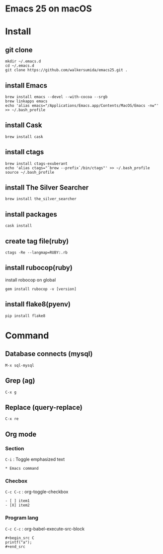 # Emacs 25 on macOS
# Install
## git clone
```
mkdir ~/.emacs.d
cd ~/.emacs.d
git clone https://github.com/walkersumida/emacs25.git .
```

## install Emacs
```
brew install emacs --devel --with-cocoa --srgb
brew linkapps emacs
echo 'alias emacs="/Applications/Emacs.app/Contents/MacOS/Emacs -nw"' >> ~/.bash_profile
```

## install Cask
```
brew install cask
```

## install ctags
```
brew install ctags-exuberant
echo 'alias ctags="`brew --prefix`/bin/ctags"' >> ~/.bash_profile
source ~/.bash_profile
```

## install The Silver Searcher
```
brew install the_silver_searcher
```

## install packages
```
cask install
```

## create tag file(ruby)
```
ctags -Re --langmap=RUBY:.rb
```

## install rubocop(ruby)
install robocop on global
```
gem install rubocop -v [version]
```

## install flake8(pyenv)
```
pip install flake8
```

# Command
## Database connects (mysql)
```
M-x sql-mysql
```

## Grep (ag)
```
C-x g
```

## Replace (query-replace)
```
C-x re
```

## Org mode
### Section
`C-i` : Toggle emphasized text
```
* Emacs command
```

### Checbox
`C-c C-c` : org-toggle-checkbox
```
- [ ] item1
- [X] item2
```

### Program lang
`C-c C-c` : org-babel-execute-src-block
```
#+begin_src C
printf("a");
#+end_src
```

